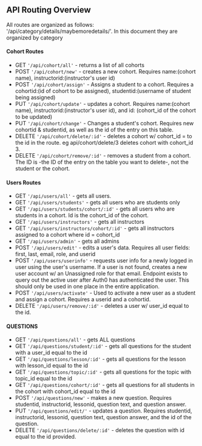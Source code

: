 ## API Routing Overview

All routes are organized as follows: '/api/category/details/maybemoredetails/'.   In this document they are organized by category

#### Cohort Routes

* GET `'/api/cohort/all'` - returns a list of all cohorts
* POST `'/api/cohort/new'` - creates a new cohort.  Requires name:(cohort name), instructorid:(instructor's user id)
* POST `'/api/cohort/assign'` - Assigns a student to a cohort.  Requires a cohortid:(id of cohort to be assigned), studentid:(username of student being assigned)
* PUT `'/api/cohort/update'` - updates a cohort.  Requires name:(cohort name), instructorid:(instructor's user id), and id: (cohort_id of the cohort to be updated)
* PUT `'/api/cohort/change'` - Changes a student's cohort.  Requires new cohortid & studentid, as well as the id of the entry on this table.  
* DELETE `'/api/cohort/delete/:id'` - deletes a cohort w/ cohort_id = to the id in the route. eg api/cohort/delete/3 deletes cohort with cohort_id 3.
* DELETE `'/api/cohort/remove/:id'` - removes a student from a cohort.  The ID is -the ID of the entry on the table you want to delete-, not the student or the cohort.

#### Users Routes

* GET `'/api/users/all'` - gets all users.
* GET `'/api/users/students'` - gets all users who are students only
* GET `'/api/users/students/cohort/:id'` - gets all users who are students in a cohort.  Id is the cohort_id of the cohort.
* GET `'/api/users/instructors'` - gets all instructors
* GET `'/api/users/instructors/cohort/:id'` - gets all instructors assigned to a cohort where id = cohort_id
* GET `'/api/users/admin'` - gets all admins
* POST `'/api/users/edit'` - edits a user's data.  Requires all user fields: first, last, email, role, and userid
* POST `'/api/users/userinfo'` - requests user info for a newly logged in user using the user's username.  If a user is not found, creates a new user account w/ an Unassigned role for that email.  Endpoint exists to query out the active user after Auth0 has authenticated the user.   This should only be used in one place in the entire application.
* POST `'/api/users/activate'` - Used to activate a new user as a student and assign a cohort.  Requires a userid and a cohortid.   
* DELETE `'/api/users/remove/:id'` - deletes a user w/ user_id equal to the id.

#### QUESTIONS

* GET `'/api/questions/all'` - gets ALL questions
* GET `'/api/questions/student/:id'` - gets all questions for the student with a user_id equal to the id
* GET `'/api/questions/lesson/:id'` - gets all questions for the lesson with lesson_id equal to the id
* GET `'/api/questions/topic/:id'` - gets all questions for the topic with topic_id equal to the id
* GET `'/api/questions/cohort/:id'` - gets all questions for all students in the cohort with cohort_id equal to the id
* POST `'/api/questions/new'` - makes a new question.  Requires studentid, instructorid, lessonid, question text, and question answer.
* PUT `'/api/questions/edit/'` - updates a question.  Requires studentid, instructorid, lessonid, question text, question answer, and the id of the question.
* DELETE `'/api/questions/delete/:id'` - deletes the question with id equal to the id provided.

